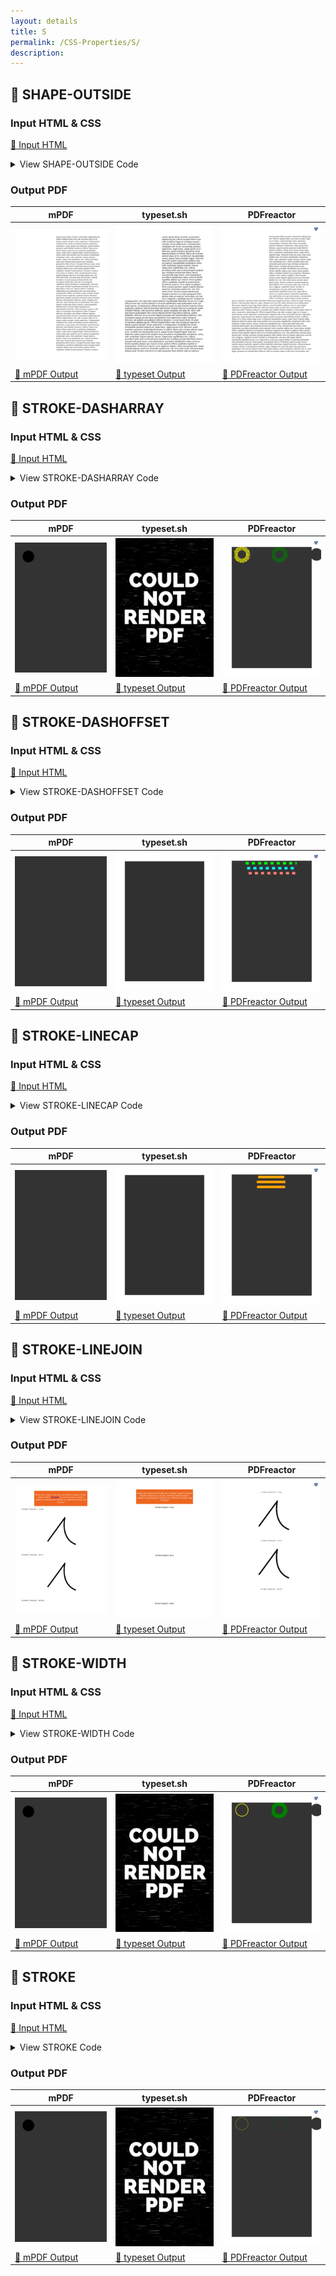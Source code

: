 ```yaml
---
layout: details
title: S
permalink: /CSS-Properties/S/
description: 
---
```




## 🔬 SHAPE-OUTSIDE

### Input HTML & CSS

[📄 Input HTML](https://raw.githubusercontent.com/azettl/compare.html2pdf.tools/master//html/CSS%20Properties/S/shape-outside.html)

<details>
    <summary>
        View SHAPE-OUTSIDE Code
    </summary>
    <pre><code class="hljs xml"><span class="hljs-meta">&lt;!DOCTYPE <span class="hljs-meta-keyword">html</span>&gt;</span>
<span class="hljs-comment">&lt;!-- Sample from https://css-tricks.com/almanac/properties/s/shape-outside/ --&gt;</span>
<span class="hljs-tag">&lt;<span class="hljs-name">html</span> <span class="hljs-attr">lang</span>=<span class="hljs-string">"en"</span>&gt;</span>
    <span class="hljs-tag">&lt;<span class="hljs-name">head</span>&gt;</span>
        <span class="hljs-tag">&lt;<span class="hljs-name">style</span>&gt;</span><span class="css">
        * {
  <span class="hljs-attribute">box-sizing</span>: border-box;
}

<span class="hljs-selector-tag">div</span> {
  <span class="hljs-attribute">shape-outside</span>: <span class="hljs-built_in">ellipse</span>(<span class="hljs-number">100px</span> <span class="hljs-number">200px</span> at <span class="hljs-number">50%</span> <span class="hljs-number">50%</span>);
  <span class="hljs-attribute">width</span>: <span class="hljs-number">300px</span>;
  <span class="hljs-attribute">height</span>: <span class="hljs-number">500px</span>;
  <span class="hljs-attribute">float</span>: left;
  <span class="hljs-attribute">opacity</span>: .<span class="hljs-number">2</span>;
}

        </span><span class="hljs-tag">&lt;/<span class="hljs-name">style</span>&gt;</span>
    <span class="hljs-tag">&lt;/<span class="hljs-name">head</span>&gt;</span>
    <span class="hljs-tag">&lt;<span class="hljs-name">body</span>&gt;</span>
        <span class="hljs-tag">&lt;<span class="hljs-name">div</span>&gt;</span><span class="hljs-tag">&lt;/<span class="hljs-name">div</span>&gt;</span>
        <span class="hljs-tag">&lt;<span class="hljs-name">p</span>&gt;</span>Lorem ipsum dolor sit amet, consectetur adipisicing elit. Officiis impedit libero esse odio excepturi fuga est ut itaque a quod suscipit, rerum asperiores. Consequuntur voluptates illo rerum recusandae pariatur asperiores, aspernatur, saepe ipsum error dolorem, quod inventore possimus modi deleniti tenetur et officiis. Nemo ab in totam ratione sequi error, ea dolorum repudiandae omnis, eaque facere impedit fugiat. Dolorum distinctio autem sequi enim quidem esse accusamus repudiandae voluptatum nobis, velit, molestiae. Eaque maiores, harum. Saepe esse repellendus sint. Labore provident optio quis commodi quod quaerat quo similique perspiciatis libero facere. Suscipit odit quas nemo, enim laudantium, provident repellendus natus nostrum facilis expedita adipisci qui, harum minus quidem officia cupiditate repellat ut praesentium. Possimus corporis, error atque ex adipisci, illum suscipit pariatur saepe impedit aliquam amet eos reiciendis quidem hic, nisi. Sint nobis modi, nesciunt quasi placeat quia. Veniam inventore corrupti quisquam illum debitis vitae accusamus nobis alias cum iste error magnam, cupiditate earum! Incidunt at consequuntur, rem ipsa odio ipsum deleniti repudiandae blanditiis harum ut in, fugit officia rerum ad, corporis dolore! Commodi repellendus esse quibusdam enim qui totam ipsum, consequuntur officia vel dolores, quod corrupti eveniet maiores minus explicabo, sapiente ratione doloribus laboriosam impedit nesciunt a obcaecati quam veritatis! Placeat, velit possimus delectus, atque voluptate iste alias illo, dolor odit ipsa facere quibusdam? Non omnis aliquid eveniet fuga labore dolores, autem blanditiis, dolorem error ex enim fugiat quisquam aut reprehenderit delectus, nihil accusamus eaque at odit natus accusantium sunt asperiores unde? Tempora dolorem, ad quidem quis adipisci dolores tempore. Lorem ipsum dolor sit amet, consectetur adipisicing elit. Officiis impedit libero esse odio excepturi fuga est ut itaque a quod suscipit, rerum asperiores. Consequuntur voluptates illo rerum recusandae pariatur asperiores, aspernatur, saepe ipsum error dolorem, quod inventore possimus modi deleniti tenetur et officiis. Nemo ab in totam ratione sequi error, ea dolorum repudiandae omnis, eaque facere impedit fugiat. Dolorum distinctio autem sequi enim quidem esse accusamus repudiandae voluptatum nobis, velit, molestiae. Eaque maiores, harum. Saepe esse repellendus sint. Labore provident optio quis commodi quod quaerat quo similique perspiciatis libero facere. Suscipit odit quas nemo, enim laudantium, provident repellendus natus nostrum facilis expedita adipisci qui, harum minus quidem officia cupiditate repellat ut praesentium. Possimus corporis, error atque ex adipisci, illum suscipit pariatur saepe impedit aliquam amet eos reiciendis quidem hic, nisi. Sint nobis modi, nesciunt quasi placeat quia. Veniam inventore corrupti quisquam illum debitis vitae accusamus nobis alias cum iste error magnam, cupiditate earum! Incidunt at consequuntur, rem ipsa odio ipsum deleniti repudiandae blanditiis harum ut in, fugit officia rerum ad, corporis dolore! Commodi repellendus esse quibusdam enim qui totam ipsum, consequuntur officia vel dolores, quod corrupti eveniet maiores minus explicabo, sapiente ratione doloribus laboriosam impedit nesciunt a obcaecati quam veritatis! Placeat, velit possimus delectus, atque voluptate iste alias illo, dolor odit ipsa facere quibusdam? Non omnis aliquid eveniet fuga labore dolores, autem blanditiis, dolorem error ex enim fugiat quisquam aut reprehenderit delectus, nihil accusamus eaque at odit natus accusantium sunt asperiores unde? Tempora dolorem, ad quidem quis adipisci dolores temporeNon omnis aliquid eveniet fuga labore dolores, autem blanditiis, dolorem error ex enim fugiat quisquam aut reprehenderit delectus, nihil accusamus eaque at odit natus accusantium sunt asperiores unde? Tempora dolorem, ad quidem quis adipisci dolores temporeNon omnis aliquid eveniet fuga labore dolores, autem blanditiis, dolorem error ex enim fugiat quisquam aut reprehenderit delectus, nihil accusamus eaque at odit natus accusantium sunt asperiores unde? Tempora dolorem, ad quidem quis adipisci dolores temporeNon omnis aliquid eveniet fuga labore dolores, autem blanditiis, dolorem error ex enim fugiat quisquam aut reprehenderit delectus, nihil accusamus eaque at odit natus accusantium sunt asperiores unde? Tempora dolorem, ad quidem quis adipisci dolores temporeNon omnis aliquid eveniet fuga labore dolores, autem blanditiis, dolorem error ex enim fugiat quisquam aut reprehenderit delectus, nihil accusamus eaque at odit natus accusantium sunt asperiores unde? Tempora dolorem, ad quidem quis adipisci dolores temporeNon omnis aliquid eveniet fuga labore dolores, autem blanditiis, dolorem error ex enim fugiat quisquam aut reprehenderit delectus, nihil accusamus eaque at odit natus accusantium sunt asperiores unde? Tempora dolorem, ad quidem quis adipisci dolores tempore<span class="hljs-tag">&lt;/<span class="hljs-name">p</span>&gt;</span>
    <span class="hljs-tag">&lt;/<span class="hljs-name">body</span>&gt;</span>
<span class="hljs-tag">&lt;/<span class="hljs-name">html</span>&gt;</span></code></pre>
</details>

### Output PDF

| mPDF | typeset.sh | PDFreactor |
|---------|---------|---------|
| ![mPDF Preview](mpdf__html_CSS_Properties_S_shape-outside.html.png) | ![typeset Preview](typeset__html_CSS_Properties_S_shape-outside.html.png) | ![PDFreactor Preview](pdfreactor__html_CSS_Properties_S_shape-outside.html.png) |
| [📕 mPDF Output](mpdf__html_CSS_Properties_S_shape-outside.html.pdf) | [📕 typeset Output](typeset__html_CSS_Properties_S_shape-outside.html.pdf) | [📕 PDFreactor Output](pdfreactor__html_CSS_Properties_S_shape-outside.html.pdf) |

## 🔬 STROKE-DASHARRAY

### Input HTML & CSS

[📄 Input HTML](https://raw.githubusercontent.com/azettl/compare.html2pdf.tools/master//html/CSS%20Properties/S/stroke-dasharray.html)

<details>
    <summary>
        View STROKE-DASHARRAY Code
    </summary>
    <pre><code class="hljs xml"><span class="hljs-meta">&lt;!DOCTYPE <span class="hljs-meta-keyword">html</span>&gt;</span>
<span class="hljs-comment">&lt;!-- Sample from https://css-tricks.com/almanac/properties/s/stroke-dasharray/ --&gt;</span>
<span class="hljs-tag">&lt;<span class="hljs-name">html</span> <span class="hljs-attr">lang</span>=<span class="hljs-string">"en"</span>&gt;</span>
    <span class="hljs-tag">&lt;<span class="hljs-name">head</span>&gt;</span>
        <span class="hljs-tag">&lt;<span class="hljs-name">style</span>&gt;</span><span class="css">
        <span class="hljs-selector-class">.stroke-1</span> {
  <span class="hljs-attribute">stroke</span>: red;
  <span class="hljs-attribute">stroke-dasharray</span>: <span class="hljs-number">0</span>;
}

<span class="hljs-selector-class">.stroke-2</span> {
  <span class="hljs-attribute">stroke</span>: yellow;
  <span class="hljs-attribute">stroke-dasharray</span>: <span class="hljs-number">2</span>;
}

<span class="hljs-selector-class">.stroke-3</span> {
  <span class="hljs-attribute">stroke</span>: green;
  <span class="hljs-attribute">stroke-dasharray</span>: <span class="hljs-number">5</span>;
}

<span class="hljs-selector-class">.stroke-4</span> {
  <span class="hljs-attribute">stroke</span>: <span class="hljs-built_in">url</span>(#pattern);
  <span class="hljs-attribute">stroke-dasharray</span>: <span class="hljs-number">10</span>;
}

<span class="hljs-comment">/* DEMO STYLES */</span>
<span class="hljs-selector-tag">body</span> {
  <span class="hljs-attribute">background</span>: <span class="hljs-number">#333</span>;
}

<span class="hljs-selector-class">.module</span> {
  <span class="hljs-attribute">width</span>: <span class="hljs-number">100%</span>;
  <span class="hljs-attribute">display</span>: flex;
  <span class="hljs-attribute">justify-content</span>: center;
  <span class="hljs-attribute">align-items</span>: center;
}

<span class="hljs-selector-tag">svg</span> {
  <span class="hljs-attribute">fill</span>: <span class="hljs-number">#333</span>;
  <span class="hljs-attribute">stroke-width</span>: <span class="hljs-number">5%</span>;
}

        </span><span class="hljs-tag">&lt;/<span class="hljs-name">style</span>&gt;</span>
    <span class="hljs-tag">&lt;/<span class="hljs-name">head</span>&gt;</span>
    <span class="hljs-tag">&lt;<span class="hljs-name">body</span>&gt;</span>
        <span class="hljs-tag">&lt;<span class="hljs-name">div</span> <span class="hljs-attr">class</span>=<span class="hljs-string">"module"</span>&gt;</span>
            <span class="hljs-tag">&lt;<span class="hljs-name">svg</span> <span class="hljs-attr">version</span>=<span class="hljs-string">"1.1"</span> <span class="hljs-attr">xmlns</span>=<span class="hljs-string">"http://www.w3.org/2000/svg"</span>&gt;</span>
              <span class="hljs-tag">&lt;<span class="hljs-name">circle</span> <span class="hljs-attr">class</span>=<span class="hljs-string">"stroke-1"</span> <span class="hljs-attr">cx</span>=<span class="hljs-string">"60"</span> <span class="hljs-attr">cy</span>=<span class="hljs-string">"60"</span> <span class="hljs-attr">r</span>=<span class="hljs-string">"50"</span>/&gt;</span>
            <span class="hljs-tag">&lt;/<span class="hljs-name">svg</span>&gt;</span>
            <span class="hljs-tag">&lt;<span class="hljs-name">svg</span> <span class="hljs-attr">version</span>=<span class="hljs-string">"1.1"</span> <span class="hljs-attr">xmlns</span>=<span class="hljs-string">"http://www.w3.org/2000/svg"</span>&gt;</span>
              <span class="hljs-tag">&lt;<span class="hljs-name">circle</span> <span class="hljs-attr">class</span>=<span class="hljs-string">"stroke-2"</span> <span class="hljs-attr">cx</span>=<span class="hljs-string">"60"</span> <span class="hljs-attr">cy</span>=<span class="hljs-string">"60"</span> <span class="hljs-attr">r</span>=<span class="hljs-string">"50"</span>/&gt;</span>
            <span class="hljs-tag">&lt;/<span class="hljs-name">svg</span>&gt;</span>
            <span class="hljs-tag">&lt;<span class="hljs-name">svg</span> <span class="hljs-attr">version</span>=<span class="hljs-string">"1.1"</span> <span class="hljs-attr">xmlns</span>=<span class="hljs-string">"http://www.w3.org/2000/svg"</span>&gt;</span>
              <span class="hljs-tag">&lt;<span class="hljs-name">circle</span> <span class="hljs-attr">class</span>=<span class="hljs-string">"stroke-3"</span> <span class="hljs-attr">cx</span>=<span class="hljs-string">"60"</span> <span class="hljs-attr">cy</span>=<span class="hljs-string">"60"</span> <span class="hljs-attr">r</span>=<span class="hljs-string">"50"</span>/&gt;</span>
            <span class="hljs-tag">&lt;/<span class="hljs-name">svg</span>&gt;</span>
            <span class="hljs-tag">&lt;<span class="hljs-name">svg</span> <span class="hljs-attr">version</span>=<span class="hljs-string">"1.1"</span> <span class="hljs-attr">xmlns</span>=<span class="hljs-string">"http://www.w3.org/2000/svg"</span>&gt;</span>
              <span class="hljs-tag">&lt;<span class="hljs-name">defs</span>&gt;</span>
                <span class="hljs-comment">&lt;!-- Pattern courtesy of https://iros.github.io/patternfills/ --&gt;</span>
                <span class="hljs-tag">&lt;<span class="hljs-name">pattern</span> <span class="hljs-attr">id</span>=<span class="hljs-string">"pattern"</span> <span class="hljs-attr">patternUnits</span>=<span class="hljs-string">"userSpaceOnUse"</span> <span class="hljs-attr">width</span>=<span class="hljs-string">"10"</span> <span class="hljs-attr">height</span>=<span class="hljs-string">"10"</span>&gt;</span>
                  <span class="hljs-tag">&lt;<span class="hljs-name">image</span> <span class="hljs-attr">xlink:href</span>=<span class="hljs-string">"data:image/svg+xml;base64,PHN2ZyB4bWxucz0naHR0cDovL3d3dy53My5vcmcvMjAwMC9zdmcnIHdpZHRoPScxMCcgaGVpZ2h0PScxMCc+CiAgPHJlY3Qgd2lkdGg9JzEwJyBoZWlnaHQ9JzEwJyBmaWxsPSd3aGl0ZScgLz4KICA8cmVjdCB4PScwJyB5PScwJyB3aWR0aD0nOScgaGVpZ2h0PSc5JyBmaWxsPSdibGFjaycgLz4KPC9zdmc+"</span> <span class="hljs-attr">x</span>=<span class="hljs-string">"0"</span> <span class="hljs-attr">y</span>=<span class="hljs-string">"0"</span> <span class="hljs-attr">width</span>=<span class="hljs-string">"10"</span> <span class="hljs-attr">height</span>=<span class="hljs-string">"10"</span>&gt;</span><span class="hljs-tag">&lt;/<span class="hljs-name">image</span>&gt;</span>
                <span class="hljs-tag">&lt;/<span class="hljs-name">pattern</span>&gt;</span>
              <span class="hljs-tag">&lt;/<span class="hljs-name">defs</span>&gt;</span>
              <span class="hljs-tag">&lt;<span class="hljs-name">circle</span> <span class="hljs-attr">class</span>=<span class="hljs-string">"stroke-4"</span> <span class="hljs-attr">cx</span>=<span class="hljs-string">"60"</span> <span class="hljs-attr">cy</span>=<span class="hljs-string">"60"</span> <span class="hljs-attr">r</span>=<span class="hljs-string">"50"</span>/&gt;</span>
            <span class="hljs-tag">&lt;/<span class="hljs-name">svg</span>&gt;</span>
          <span class="hljs-tag">&lt;/<span class="hljs-name">div</span>&gt;</span>
    <span class="hljs-tag">&lt;/<span class="hljs-name">body</span>&gt;</span>
<span class="hljs-tag">&lt;/<span class="hljs-name">html</span>&gt;</span></code></pre>
</details>

### Output PDF

| mPDF | typeset.sh | PDFreactor |
|---------|---------|---------|
| ![mPDF Preview](mpdf__html_CSS_Properties_S_stroke-dasharray.html.png) | ![typeset Preview](typeset__html_CSS_Properties_S_stroke-dasharray.html.png) | ![PDFreactor Preview](pdfreactor__html_CSS_Properties_S_stroke-dasharray.html.png) |
| [📕 mPDF Output](mpdf__html_CSS_Properties_S_stroke-dasharray.html.pdf) | [📕 typeset Output](typeset__html_CSS_Properties_S_stroke-dasharray.html.pdf) | [📕 PDFreactor Output](pdfreactor__html_CSS_Properties_S_stroke-dasharray.html.pdf) |

## 🔬 STROKE-DASHOFFSET

### Input HTML & CSS

[📄 Input HTML](https://raw.githubusercontent.com/azettl/compare.html2pdf.tools/master//html/CSS%20Properties/S/stroke-dashoffset.html)

<details>
    <summary>
        View STROKE-DASHOFFSET Code
    </summary>
    <pre><code class="hljs xml"><span class="hljs-meta">&lt;!DOCTYPE <span class="hljs-meta-keyword">html</span>&gt;</span>
<span class="hljs-comment">&lt;!-- Sample from https://css-tricks.com/almanac/properties/s/stroke-dashoffset/ --&gt;</span>
<span class="hljs-tag">&lt;<span class="hljs-name">html</span> <span class="hljs-attr">lang</span>=<span class="hljs-string">"en"</span>&gt;</span>
    <span class="hljs-tag">&lt;<span class="hljs-name">head</span>&gt;</span>
        <span class="hljs-tag">&lt;<span class="hljs-name">style</span>&gt;</span><span class="css">
        <span class="hljs-selector-class">.stroke-1</span> {
  <span class="hljs-attribute">stroke</span>: lime;
  <span class="hljs-attribute">stroke-dasharray</span>: <span class="hljs-number">25</span>;
  <span class="hljs-attribute">stroke-dashoffset</span>: <span class="hljs-number">0</span>;
}

<span class="hljs-selector-class">.stroke-2</span> {
  <span class="hljs-attribute">stroke</span>: aqua;
  <span class="hljs-attribute">stroke-dasharray</span>: <span class="hljs-number">25</span>;
  <span class="hljs-attribute">stroke-dashoffset</span>: <span class="hljs-number">50%</span>;
}

<span class="hljs-selector-class">.stroke-3</span> {
  <span class="hljs-attribute">stroke</span>: salmon;
  <span class="hljs-attribute">stroke-dasharray</span>: <span class="hljs-number">25</span>;
  <span class="hljs-attribute">stroke-dashoffset</span>: <span class="hljs-number">100%</span>;
}

<span class="hljs-comment">/* DEMO STYLES */</span>
<span class="hljs-selector-tag">body</span> {
  <span class="hljs-attribute">background</span>: <span class="hljs-number">#333</span>;
}

<span class="hljs-selector-class">.module</span> {
  <span class="hljs-attribute">width</span>: <span class="hljs-number">100%</span>;
  <span class="hljs-attribute">display</span>: flex;
  <span class="hljs-attribute">justify-content</span>: center;
  <span class="hljs-attribute">align-items</span>: center;
}

<span class="hljs-selector-tag">line</span> {
  <span class="hljs-attribute">stroke-width</span>: <span class="hljs-number">20</span>;
}
        </span><span class="hljs-tag">&lt;/<span class="hljs-name">style</span>&gt;</span>
    <span class="hljs-tag">&lt;/<span class="hljs-name">head</span>&gt;</span>
    <span class="hljs-tag">&lt;<span class="hljs-name">body</span>&gt;</span>
        <span class="hljs-tag">&lt;<span class="hljs-name">div</span> <span class="hljs-attr">class</span>=<span class="hljs-string">"module"</span>&gt;</span>
            <span class="hljs-tag">&lt;<span class="hljs-name">svg</span> <span class="hljs-attr">width</span>=<span class="hljs-string">"500px"</span> <span class="hljs-attr">xmlns</span>=<span class="hljs-string">"http://www.w3.org/2000/svg"</span> <span class="hljs-attr">version</span>=<span class="hljs-string">"1.1"</span>&gt;</span>
            <span class="hljs-tag">&lt;<span class="hljs-name">line</span> <span class="hljs-attr">class</span>=<span class="hljs-string">"stroke-1"</span> <span class="hljs-attr">x1</span>=<span class="hljs-string">"40"</span> <span class="hljs-attr">x2</span>=<span class="hljs-string">"450"</span> <span class="hljs-attr">y1</span>=<span class="hljs-string">"20"</span> <span class="hljs-attr">y2</span>=<span class="hljs-string">"20"</span> /&gt;</span>
            <span class="hljs-tag">&lt;<span class="hljs-name">line</span> <span class="hljs-attr">class</span>=<span class="hljs-string">"stroke-2"</span> <span class="hljs-attr">x1</span>=<span class="hljs-string">"40"</span> <span class="hljs-attr">x2</span>=<span class="hljs-string">"450"</span> <span class="hljs-attr">y1</span>=<span class="hljs-string">"60"</span> <span class="hljs-attr">y2</span>=<span class="hljs-string">"60"</span> /&gt;</span>
            <span class="hljs-tag">&lt;<span class="hljs-name">line</span> <span class="hljs-attr">class</span>=<span class="hljs-string">"stroke-3"</span> <span class="hljs-attr">x1</span>=<span class="hljs-string">"40"</span> <span class="hljs-attr">x2</span>=<span class="hljs-string">"450"</span> <span class="hljs-attr">y1</span>=<span class="hljs-string">"100"</span> <span class="hljs-attr">y2</span>=<span class="hljs-string">"100"</span> /&gt;</span>
          <span class="hljs-tag">&lt;/<span class="hljs-name">svg</span>&gt;</span>
          <span class="hljs-tag">&lt;/<span class="hljs-name">div</span>&gt;</span>
    <span class="hljs-tag">&lt;/<span class="hljs-name">body</span>&gt;</span>
<span class="hljs-tag">&lt;/<span class="hljs-name">html</span>&gt;</span></code></pre>
</details>

### Output PDF

| mPDF | typeset.sh | PDFreactor |
|---------|---------|---------|
| ![mPDF Preview](mpdf__html_CSS_Properties_S_stroke-dashoffset.html.png) | ![typeset Preview](typeset__html_CSS_Properties_S_stroke-dashoffset.html.png) | ![PDFreactor Preview](pdfreactor__html_CSS_Properties_S_stroke-dashoffset.html.png) |
| [📕 mPDF Output](mpdf__html_CSS_Properties_S_stroke-dashoffset.html.pdf) | [📕 typeset Output](typeset__html_CSS_Properties_S_stroke-dashoffset.html.pdf) | [📕 PDFreactor Output](pdfreactor__html_CSS_Properties_S_stroke-dashoffset.html.pdf) |

## 🔬 STROKE-LINECAP

### Input HTML & CSS

[📄 Input HTML](https://raw.githubusercontent.com/azettl/compare.html2pdf.tools/master//html/CSS%20Properties/S/stroke-linecap.html)

<details>
    <summary>
        View STROKE-LINECAP Code
    </summary>
    <pre><code class="hljs xml"><span class="hljs-meta">&lt;!DOCTYPE <span class="hljs-meta-keyword">html</span>&gt;</span>
<span class="hljs-comment">&lt;!-- Sample from https://css-tricks.com/almanac/properties/s/stroke-linecap/ --&gt;</span>
<span class="hljs-tag">&lt;<span class="hljs-name">html</span> <span class="hljs-attr">lang</span>=<span class="hljs-string">"en"</span>&gt;</span>
    <span class="hljs-tag">&lt;<span class="hljs-name">head</span>&gt;</span>
        <span class="hljs-tag">&lt;<span class="hljs-name">style</span>&gt;</span><span class="css">
        <span class="hljs-selector-class">.stroke-1</span> {
  <span class="hljs-attribute">stroke-linecap</span>: butt;
}

<span class="hljs-selector-class">.stroke-2</span> {
  <span class="hljs-attribute">stroke-linecap</span>: square;
}

<span class="hljs-selector-class">.stroke-3</span> {
  <span class="hljs-attribute">stroke-linecap</span>: round;
}

<span class="hljs-comment">/* DEMO STYLES */</span>
<span class="hljs-selector-tag">body</span> {
  <span class="hljs-attribute">background</span>: <span class="hljs-number">#333</span>;
}

<span class="hljs-selector-class">.module</span> {
  <span class="hljs-attribute">width</span>: <span class="hljs-number">100%</span>;
  <span class="hljs-attribute">display</span>: flex;
  <span class="hljs-attribute">justify-content</span>: center;
  <span class="hljs-attribute">align-items</span>: center;
}

<span class="hljs-selector-tag">line</span> {
  <span class="hljs-attribute">stroke</span>: orange;
  <span class="hljs-attribute">stroke-width</span>: <span class="hljs-number">20</span>;
}
        </span><span class="hljs-tag">&lt;/<span class="hljs-name">style</span>&gt;</span>
    <span class="hljs-tag">&lt;/<span class="hljs-name">head</span>&gt;</span>
    <span class="hljs-tag">&lt;<span class="hljs-name">body</span>&gt;</span>
        <span class="hljs-tag">&lt;<span class="hljs-name">div</span> <span class="hljs-attr">class</span>=<span class="hljs-string">"module"</span>&gt;</span>
            <span class="hljs-tag">&lt;<span class="hljs-name">svg</span> <span class="hljs-attr">width</span>=<span class="hljs-string">"300px"</span> <span class="hljs-attr">xmlns</span>=<span class="hljs-string">"http://www.w3.org/2000/svg"</span> <span class="hljs-attr">version</span>=<span class="hljs-string">"1.1"</span>&gt;</span>
            <span class="hljs-tag">&lt;<span class="hljs-name">line</span> <span class="hljs-attr">class</span>=<span class="hljs-string">"stroke-1"</span> <span class="hljs-attr">x1</span>=<span class="hljs-string">"40"</span> <span class="hljs-attr">x2</span>=<span class="hljs-string">"250"</span> <span class="hljs-attr">y1</span>=<span class="hljs-string">"20"</span> <span class="hljs-attr">y2</span>=<span class="hljs-string">"20"</span> /&gt;</span>
            <span class="hljs-tag">&lt;<span class="hljs-name">line</span> <span class="hljs-attr">class</span>=<span class="hljs-string">"stroke-2"</span> <span class="hljs-attr">x1</span>=<span class="hljs-string">"40"</span> <span class="hljs-attr">x2</span>=<span class="hljs-string">"250"</span> <span class="hljs-attr">y1</span>=<span class="hljs-string">"60"</span> <span class="hljs-attr">y2</span>=<span class="hljs-string">"60"</span> /&gt;</span>
            <span class="hljs-tag">&lt;<span class="hljs-name">line</span> <span class="hljs-attr">class</span>=<span class="hljs-string">"stroke-3"</span> <span class="hljs-attr">x1</span>=<span class="hljs-string">"40"</span> <span class="hljs-attr">x2</span>=<span class="hljs-string">"250"</span> <span class="hljs-attr">y1</span>=<span class="hljs-string">"100"</span> <span class="hljs-attr">y2</span>=<span class="hljs-string">"100"</span> /&gt;</span>
          <span class="hljs-tag">&lt;/<span class="hljs-name">svg</span>&gt;</span>
          <span class="hljs-tag">&lt;/<span class="hljs-name">div</span>&gt;</span>
    <span class="hljs-tag">&lt;/<span class="hljs-name">body</span>&gt;</span>
<span class="hljs-tag">&lt;/<span class="hljs-name">html</span>&gt;</span></code></pre>
</details>

### Output PDF

| mPDF | typeset.sh | PDFreactor |
|---------|---------|---------|
| ![mPDF Preview](mpdf__html_CSS_Properties_S_stroke-linecap.html.png) | ![typeset Preview](typeset__html_CSS_Properties_S_stroke-linecap.html.png) | ![PDFreactor Preview](pdfreactor__html_CSS_Properties_S_stroke-linecap.html.png) |
| [📕 mPDF Output](mpdf__html_CSS_Properties_S_stroke-linecap.html.pdf) | [📕 typeset Output](typeset__html_CSS_Properties_S_stroke-linecap.html.pdf) | [📕 PDFreactor Output](pdfreactor__html_CSS_Properties_S_stroke-linecap.html.pdf) |

## 🔬 STROKE-LINEJOIN

### Input HTML & CSS

[📄 Input HTML](https://raw.githubusercontent.com/azettl/compare.html2pdf.tools/master//html/CSS%20Properties/S/stroke-linejoin.html)

<details>
    <summary>
        View STROKE-LINEJOIN Code
    </summary>
    <pre><code class="hljs xml"><span class="hljs-meta">&lt;!DOCTYPE <span class="hljs-meta-keyword">html</span>&gt;</span>
<span class="hljs-comment">&lt;!-- Sample from https://css-tricks.com/almanac/properties/s/stroke-linejoin/ --&gt;</span>
<span class="hljs-tag">&lt;<span class="hljs-name">html</span> <span class="hljs-attr">lang</span>=<span class="hljs-string">"en"</span>&gt;</span>
    <span class="hljs-tag">&lt;<span class="hljs-name">head</span>&gt;</span>
        <span class="hljs-tag">&lt;<span class="hljs-name">style</span>&gt;</span>
        .no-support {
  text-align: center;
  padding: 5px;
  width: 450px;
  margin-left: auto;
  margin-right: auto;
  background: #ee6620;
  color: #fff;
  font-size: 16px;
}

@supports(stroke-linejoin: bevel) {
  .no-support {
    display: none;
  }
}

.example-wrapper {
  text-align: center;
  width: 400px;
  margin-left: auto;
  margin-right: auto;
}

.container {
  width: 320px;
  height: 320px;
  margin-left: auto;
  margin-right: auto;
  padding: 10px;
  margin-bottom: 10px;
}

#svg_crop {
  stroke-linejoin: crop;
}

#svg_arcs {
  stroke-linejoin: arcs;
}

#svg_miter {
  stroke-linejoin: miter;
}

#svg_bevel {
  stroke-linejoin: bevel;
}

#svg_round {
  stroke-linejoin: round;
}
        <span class="hljs-tag">&lt;/<span class="hljs-name">style</span>&gt;</span>
    <span class="hljs-tag">&lt;/<span class="hljs-name">head</span>&gt;</span>
    <span class="hljs-tag">&lt;<span class="hljs-name">body</span>&gt;</span>
        <span class="hljs-tag">&lt;<span class="hljs-name">div</span> <span class="hljs-attr">class</span>=<span class="hljs-string">"no-support"</span>&gt;</span>
            <span class="hljs-tag">&lt;<span class="hljs-name">p</span>&gt;</span>Heads up: It doesn't look like your browser supports stroke-linejoin! Check <span class="hljs-tag">&lt;<span class="hljs-name">a</span> <span class="hljs-attr">href</span>=<span class="hljs-string">"https://caniuse.com/#feat=css-snappoints"</span>&gt;</span>Can I use<span class="hljs-tag">&lt;/<span class="hljs-name">a</span>&gt;</span> for current browser support. Maybe try opening this CodePen in a different browser, like Chrome?<span class="hljs-tag">&lt;/<span class="hljs-name">p</span>&gt;</span>
          <span class="hljs-tag">&lt;/<span class="hljs-name">div</span>&gt;</span>
          <span class="hljs-tag">&lt;<span class="hljs-name">div</span> <span class="hljs-attr">class</span>=<span class="hljs-string">"example-wrapper"</span>&gt;</span>
            <span class="hljs-tag">&lt;<span class="hljs-name">p</span>&gt;</span><span class="hljs-tag">&lt;<span class="hljs-name">code</span>&gt;</span>stroke-linejoin: crop;<span class="hljs-tag">&lt;/<span class="hljs-name">code</span>&gt;</span><span class="hljs-tag">&lt;/<span class="hljs-name">p</span>&gt;</span>
          
            <span class="hljs-tag">&lt;<span class="hljs-name">div</span> <span class="hljs-attr">class</span>=<span class="hljs-string">"container"</span>&gt;</span>
              <span class="hljs-tag">&lt;<span class="hljs-name">svg</span> <span class="hljs-attr">width</span>=<span class="hljs-string">"300"</span> <span class="hljs-attr">height</span>=<span class="hljs-string">"300"</span> <span class="hljs-attr">xmlns</span>=<span class="hljs-string">"http://www.w3.org/2000/svg"</span>&gt;</span>
               <span class="hljs-tag">&lt;<span class="hljs-name">g</span>&gt;</span>
                  <span class="hljs-tag">&lt;<span class="hljs-name">path</span> <span class="hljs-attr">id</span>=<span class="hljs-string">"svg_crop"</span> <span class="hljs-attr">d</span>=<span class="hljs-string">"M46.39845375127366,241.5329820183668 L194.23880503787478,39.2996083282315 C194.93585864152854,40.62325596571734 152.99423462673445,215.53287338109538 289.2000307318228,267.53302990999157"</span> <span class="hljs-attr">opacity</span>=<span class="hljs-string">"1"</span> <span class="hljs-attr">stroke-width</span>=<span class="hljs-string">"10"</span> <span class="hljs-attr">stroke</span>=<span class="hljs-string">"#000"</span> <span class="hljs-attr">fill</span>=<span class="hljs-string">"#fff"</span> /&gt;</span>
               <span class="hljs-tag">&lt;/<span class="hljs-name">g</span>&gt;</span>
              <span class="hljs-tag">&lt;/<span class="hljs-name">svg</span>&gt;</span>
            <span class="hljs-tag">&lt;/<span class="hljs-name">div</span>&gt;</span>
          
            <span class="hljs-tag">&lt;<span class="hljs-name">p</span>&gt;</span><span class="hljs-tag">&lt;<span class="hljs-name">code</span>&gt;</span>stroke-linejoin: arcs;<span class="hljs-tag">&lt;/<span class="hljs-name">code</span>&gt;</span><span class="hljs-tag">&lt;/<span class="hljs-name">p</span>&gt;</span>
            
            <span class="hljs-tag">&lt;<span class="hljs-name">div</span> <span class="hljs-attr">class</span>=<span class="hljs-string">"container"</span>&gt;</span>
              <span class="hljs-tag">&lt;<span class="hljs-name">svg</span> <span class="hljs-attr">width</span>=<span class="hljs-string">"300"</span> <span class="hljs-attr">height</span>=<span class="hljs-string">"300"</span> <span class="hljs-attr">xmlns</span>=<span class="hljs-string">"http://www.w3.org/2000/svg"</span>&gt;</span>
               <span class="hljs-tag">&lt;<span class="hljs-name">g</span>&gt;</span>
                  <span class="hljs-tag">&lt;<span class="hljs-name">path</span> <span class="hljs-attr">id</span>=<span class="hljs-string">"svg_arcs"</span> <span class="hljs-attr">d</span>=<span class="hljs-string">"M46.39845375127366,241.5329820183668 L194.23880503787478,39.2996083282315 C194.93585864152854,40.62325596571734 152.99423462673445,215.53287338109538 289.2000307318228,267.53302990999157"</span> <span class="hljs-attr">opacity</span>=<span class="hljs-string">"1"</span> <span class="hljs-attr">stroke-width</span>=<span class="hljs-string">"10"</span> <span class="hljs-attr">stroke</span>=<span class="hljs-string">"#000"</span> <span class="hljs-attr">fill</span>=<span class="hljs-string">"#fff"</span> /&gt;</span>
               <span class="hljs-tag">&lt;/<span class="hljs-name">g</span>&gt;</span>
              <span class="hljs-tag">&lt;/<span class="hljs-name">svg</span>&gt;</span>
            <span class="hljs-tag">&lt;/<span class="hljs-name">div</span>&gt;</span>
            
              <span class="hljs-tag">&lt;<span class="hljs-name">p</span>&gt;</span><span class="hljs-tag">&lt;<span class="hljs-name">code</span>&gt;</span>stroke-linejoin: miter;<span class="hljs-tag">&lt;/<span class="hljs-name">code</span>&gt;</span><span class="hljs-tag">&lt;/<span class="hljs-name">p</span>&gt;</span>
            
            <span class="hljs-tag">&lt;<span class="hljs-name">div</span> <span class="hljs-attr">class</span>=<span class="hljs-string">"container"</span>&gt;</span>
              <span class="hljs-tag">&lt;<span class="hljs-name">svg</span> <span class="hljs-attr">width</span>=<span class="hljs-string">"300"</span> <span class="hljs-attr">height</span>=<span class="hljs-string">"300"</span> <span class="hljs-attr">xmlns</span>=<span class="hljs-string">"http://www.w3.org/2000/svg"</span>&gt;</span>
               <span class="hljs-tag">&lt;<span class="hljs-name">g</span>&gt;</span>
                  <span class="hljs-tag">&lt;<span class="hljs-name">path</span> <span class="hljs-attr">id</span>=<span class="hljs-string">"svg_miter"</span> <span class="hljs-attr">d</span>=<span class="hljs-string">"M46.39845375127366,241.5329820183668 L194.23880503787478,39.2996083282315 C194.93585864152854,40.62325596571734 152.99423462673445,215.53287338109538 289.2000307318228,267.53302990999157"</span> <span class="hljs-attr">opacity</span>=<span class="hljs-string">"1"</span> <span class="hljs-attr">stroke-width</span>=<span class="hljs-string">"10"</span> <span class="hljs-attr">stroke</span>=<span class="hljs-string">"#000"</span> <span class="hljs-attr">fill</span>=<span class="hljs-string">"#fff"</span> /&gt;</span>
               <span class="hljs-tag">&lt;/<span class="hljs-name">g</span>&gt;</span>
              <span class="hljs-tag">&lt;/<span class="hljs-name">svg</span>&gt;</span>
            <span class="hljs-tag">&lt;/<span class="hljs-name">div</span>&gt;</span>
            
            <span class="hljs-tag">&lt;<span class="hljs-name">p</span>&gt;</span><span class="hljs-tag">&lt;<span class="hljs-name">code</span>&gt;</span>stroke-linejoin: bevel;<span class="hljs-tag">&lt;/<span class="hljs-name">code</span>&gt;</span><span class="hljs-tag">&lt;/<span class="hljs-name">p</span>&gt;</span>
            
            <span class="hljs-tag">&lt;<span class="hljs-name">div</span> <span class="hljs-attr">class</span>=<span class="hljs-string">"container"</span>&gt;</span>
              <span class="hljs-tag">&lt;<span class="hljs-name">svg</span> <span class="hljs-attr">width</span>=<span class="hljs-string">"300"</span> <span class="hljs-attr">height</span>=<span class="hljs-string">"300"</span> <span class="hljs-attr">xmlns</span>=<span class="hljs-string">"http://www.w3.org/2000/svg"</span>&gt;</span>
               <span class="hljs-tag">&lt;<span class="hljs-name">g</span>&gt;</span>
                  <span class="hljs-tag">&lt;<span class="hljs-name">path</span> <span class="hljs-attr">id</span>=<span class="hljs-string">"svg_bevel"</span> <span class="hljs-attr">d</span>=<span class="hljs-string">"M46.39845375127366,241.5329820183668 L194.23880503787478,39.2996083282315 C194.93585864152854,40.62325596571734 152.99423462673445,215.53287338109538 289.2000307318228,267.53302990999157"</span> <span class="hljs-attr">opacity</span>=<span class="hljs-string">"1"</span> <span class="hljs-attr">stroke-width</span>=<span class="hljs-string">"10"</span> <span class="hljs-attr">stroke</span>=<span class="hljs-string">"#000"</span> <span class="hljs-attr">fill</span>=<span class="hljs-string">"#fff"</span> /&gt;</span>
               <span class="hljs-tag">&lt;/<span class="hljs-name">g</span>&gt;</span>
              <span class="hljs-tag">&lt;/<span class="hljs-name">svg</span>&gt;</span>
            <span class="hljs-tag">&lt;/<span class="hljs-name">div</span>&gt;</span>
            
            <span class="hljs-tag">&lt;<span class="hljs-name">p</span>&gt;</span><span class="hljs-tag">&lt;<span class="hljs-name">code</span>&gt;</span>stroke-linejoin: round;<span class="hljs-tag">&lt;/<span class="hljs-name">code</span>&gt;</span><span class="hljs-tag">&lt;/<span class="hljs-name">p</span>&gt;</span>
            
            <span class="hljs-tag">&lt;<span class="hljs-name">div</span> <span class="hljs-attr">class</span>=<span class="hljs-string">"container"</span>&gt;</span>
              <span class="hljs-tag">&lt;<span class="hljs-name">svg</span> <span class="hljs-attr">width</span>=<span class="hljs-string">"300"</span> <span class="hljs-attr">height</span>=<span class="hljs-string">"300"</span> <span class="hljs-attr">xmlns</span>=<span class="hljs-string">"http://www.w3.org/2000/svg"</span>&gt;</span>
               <span class="hljs-tag">&lt;<span class="hljs-name">g</span>&gt;</span>
                  <span class="hljs-tag">&lt;<span class="hljs-name">path</span> <span class="hljs-attr">id</span>=<span class="hljs-string">"svg_round"</span> <span class="hljs-attr">d</span>=<span class="hljs-string">"M46.39845375127366,241.5329820183668 L194.23880503787478,39.2996083282315 C194.93585864152854,40.62325596571734 152.99423462673445,215.53287338109538 289.2000307318228,267.53302990999157"</span> <span class="hljs-attr">opacity</span>=<span class="hljs-string">"1"</span> <span class="hljs-attr">stroke-width</span>=<span class="hljs-string">"10"</span> <span class="hljs-attr">stroke</span>=<span class="hljs-string">"#000"</span> <span class="hljs-attr">fill</span>=<span class="hljs-string">"#fff"</span> /&gt;</span>
               <span class="hljs-tag">&lt;/<span class="hljs-name">g</span>&gt;</span>
              <span class="hljs-tag">&lt;/<span class="hljs-name">svg</span>&gt;</span>
            <span class="hljs-tag">&lt;/<span class="hljs-name">div</span>&gt;</span>
          <span class="hljs-tag">&lt;/<span class="hljs-name">div</span>&gt;</span>
          
    <span class="hljs-tag">&lt;/<span class="hljs-name">body</span>&gt;</span>
<span class="hljs-tag">&lt;/<span class="hljs-name">html</span>&gt;</span></code></pre>
</details>

### Output PDF

| mPDF | typeset.sh | PDFreactor |
|---------|---------|---------|
| ![mPDF Preview](mpdf__html_CSS_Properties_S_stroke-linejoin.html.png) | ![typeset Preview](typeset__html_CSS_Properties_S_stroke-linejoin.html.png) | ![PDFreactor Preview](pdfreactor__html_CSS_Properties_S_stroke-linejoin.html.png) |
| [📕 mPDF Output](mpdf__html_CSS_Properties_S_stroke-linejoin.html.pdf) | [📕 typeset Output](typeset__html_CSS_Properties_S_stroke-linejoin.html.pdf) | [📕 PDFreactor Output](pdfreactor__html_CSS_Properties_S_stroke-linejoin.html.pdf) |

## 🔬 STROKE-WIDTH

### Input HTML & CSS

[📄 Input HTML](https://raw.githubusercontent.com/azettl/compare.html2pdf.tools/master//html/CSS%20Properties/S/stroke-width.html)

<details>
    <summary>
        View STROKE-WIDTH Code
    </summary>
    <pre><code class="hljs xml"><span class="hljs-meta">&lt;!DOCTYPE <span class="hljs-meta-keyword">html</span>&gt;</span>
<span class="hljs-comment">&lt;!-- Sample from https://css-tricks.com/almanac/properties/s/stroke-width/ --&gt;</span>
<span class="hljs-tag">&lt;<span class="hljs-name">html</span> <span class="hljs-attr">lang</span>=<span class="hljs-string">"en"</span>&gt;</span>
    <span class="hljs-tag">&lt;<span class="hljs-name">head</span>&gt;</span>
        <span class="hljs-tag">&lt;<span class="hljs-name">style</span>&gt;</span><span class="css">
        <span class="hljs-selector-class">.stroke-1</span> {
  <span class="hljs-attribute">stroke</span>: red;
  <span class="hljs-attribute">stroke-width</span>: <span class="hljs-number">1</span>;
}

<span class="hljs-selector-class">.stroke-2</span> {
  <span class="hljs-attribute">stroke</span>: yellow;
  <span class="hljs-attribute">stroke-width</span>: .<span class="hljs-number">25em</span>;
}

<span class="hljs-selector-class">.stroke-3</span> {
  <span class="hljs-attribute">stroke</span>: green;
  <span class="hljs-attribute">stroke-width</span>: <span class="hljs-number">5%</span>;
}

<span class="hljs-selector-class">.stroke-4</span> {
  <span class="hljs-attribute">stroke</span>: <span class="hljs-built_in">url</span>(#pattern);
  <span class="hljs-attribute">stroke-width</span>: <span class="hljs-number">10</span>;
}

<span class="hljs-comment">/* DEMO STYLES */</span>
<span class="hljs-selector-tag">body</span> {
  <span class="hljs-attribute">background</span>: <span class="hljs-number">#333</span>;
}

<span class="hljs-selector-class">.module</span> {
  <span class="hljs-attribute">width</span>: <span class="hljs-number">100%</span>;
  <span class="hljs-attribute">display</span>: flex;
  <span class="hljs-attribute">justify-content</span>: center;
  <span class="hljs-attribute">align-items</span>: center;
}

<span class="hljs-selector-tag">svg</span> {
  <span class="hljs-attribute">fill</span>: <span class="hljs-number">#333</span>;
}

        </span><span class="hljs-tag">&lt;/<span class="hljs-name">style</span>&gt;</span>
    <span class="hljs-tag">&lt;/<span class="hljs-name">head</span>&gt;</span>
    <span class="hljs-tag">&lt;<span class="hljs-name">body</span>&gt;</span>
        <span class="hljs-tag">&lt;<span class="hljs-name">div</span> <span class="hljs-attr">class</span>=<span class="hljs-string">"module"</span>&gt;</span>
            <span class="hljs-tag">&lt;<span class="hljs-name">svg</span> <span class="hljs-attr">version</span>=<span class="hljs-string">"1.1"</span> <span class="hljs-attr">xmlns</span>=<span class="hljs-string">"http://www.w3.org/2000/svg"</span>&gt;</span>
              <span class="hljs-tag">&lt;<span class="hljs-name">circle</span> <span class="hljs-attr">class</span>=<span class="hljs-string">"stroke-1"</span> <span class="hljs-attr">cx</span>=<span class="hljs-string">"60"</span> <span class="hljs-attr">cy</span>=<span class="hljs-string">"60"</span> <span class="hljs-attr">r</span>=<span class="hljs-string">"50"</span>/&gt;</span>
            <span class="hljs-tag">&lt;/<span class="hljs-name">svg</span>&gt;</span>
            <span class="hljs-tag">&lt;<span class="hljs-name">svg</span> <span class="hljs-attr">version</span>=<span class="hljs-string">"1.1"</span> <span class="hljs-attr">xmlns</span>=<span class="hljs-string">"http://www.w3.org/2000/svg"</span>&gt;</span>
              <span class="hljs-tag">&lt;<span class="hljs-name">circle</span> <span class="hljs-attr">class</span>=<span class="hljs-string">"stroke-2"</span> <span class="hljs-attr">cx</span>=<span class="hljs-string">"60"</span> <span class="hljs-attr">cy</span>=<span class="hljs-string">"60"</span> <span class="hljs-attr">r</span>=<span class="hljs-string">"50"</span>/&gt;</span>
            <span class="hljs-tag">&lt;/<span class="hljs-name">svg</span>&gt;</span>
            <span class="hljs-tag">&lt;<span class="hljs-name">svg</span> <span class="hljs-attr">version</span>=<span class="hljs-string">"1.1"</span> <span class="hljs-attr">xmlns</span>=<span class="hljs-string">"http://www.w3.org/2000/svg"</span>&gt;</span>
              <span class="hljs-tag">&lt;<span class="hljs-name">circle</span> <span class="hljs-attr">class</span>=<span class="hljs-string">"stroke-3"</span> <span class="hljs-attr">cx</span>=<span class="hljs-string">"60"</span> <span class="hljs-attr">cy</span>=<span class="hljs-string">"60"</span> <span class="hljs-attr">r</span>=<span class="hljs-string">"50"</span>/&gt;</span>
            <span class="hljs-tag">&lt;/<span class="hljs-name">svg</span>&gt;</span>
            <span class="hljs-tag">&lt;<span class="hljs-name">svg</span> <span class="hljs-attr">version</span>=<span class="hljs-string">"1.1"</span> <span class="hljs-attr">xmlns</span>=<span class="hljs-string">"http://www.w3.org/2000/svg"</span>&gt;</span>
              <span class="hljs-tag">&lt;<span class="hljs-name">defs</span>&gt;</span>
                <span class="hljs-comment">&lt;!-- Pattern courtesy of https://iros.github.io/patternfills/ --&gt;</span>
                <span class="hljs-tag">&lt;<span class="hljs-name">pattern</span> <span class="hljs-attr">id</span>=<span class="hljs-string">"pattern"</span> <span class="hljs-attr">patternUnits</span>=<span class="hljs-string">"userSpaceOnUse"</span> <span class="hljs-attr">width</span>=<span class="hljs-string">"10"</span> <span class="hljs-attr">height</span>=<span class="hljs-string">"10"</span>&gt;</span>
                  <span class="hljs-tag">&lt;<span class="hljs-name">image</span> <span class="hljs-attr">xlink:href</span>=<span class="hljs-string">"data:image/svg+xml;base64,PHN2ZyB4bWxucz0naHR0cDovL3d3dy53My5vcmcvMjAwMC9zdmcnIHdpZHRoPScxMCcgaGVpZ2h0PScxMCc+CiAgPHJlY3Qgd2lkdGg9JzEwJyBoZWlnaHQ9JzEwJyBmaWxsPSd3aGl0ZScgLz4KICA8cmVjdCB4PScwJyB5PScwJyB3aWR0aD0nOScgaGVpZ2h0PSc5JyBmaWxsPSdibGFjaycgLz4KPC9zdmc+"</span> <span class="hljs-attr">x</span>=<span class="hljs-string">"0"</span> <span class="hljs-attr">y</span>=<span class="hljs-string">"0"</span> <span class="hljs-attr">width</span>=<span class="hljs-string">"10"</span> <span class="hljs-attr">height</span>=<span class="hljs-string">"10"</span>&gt;</span><span class="hljs-tag">&lt;/<span class="hljs-name">image</span>&gt;</span>
                <span class="hljs-tag">&lt;/<span class="hljs-name">pattern</span>&gt;</span>
              <span class="hljs-tag">&lt;/<span class="hljs-name">defs</span>&gt;</span>
              <span class="hljs-tag">&lt;<span class="hljs-name">circle</span> <span class="hljs-attr">class</span>=<span class="hljs-string">"stroke-4"</span> <span class="hljs-attr">cx</span>=<span class="hljs-string">"60"</span> <span class="hljs-attr">cy</span>=<span class="hljs-string">"60"</span> <span class="hljs-attr">r</span>=<span class="hljs-string">"50"</span>/&gt;</span>
            <span class="hljs-tag">&lt;/<span class="hljs-name">svg</span>&gt;</span>
          <span class="hljs-tag">&lt;/<span class="hljs-name">div</span>&gt;</span>
    <span class="hljs-tag">&lt;/<span class="hljs-name">body</span>&gt;</span>
<span class="hljs-tag">&lt;/<span class="hljs-name">html</span>&gt;</span></code></pre>
</details>

### Output PDF

| mPDF | typeset.sh | PDFreactor |
|---------|---------|---------|
| ![mPDF Preview](mpdf__html_CSS_Properties_S_stroke-width.html.png) | ![typeset Preview](typeset__html_CSS_Properties_S_stroke-width.html.png) | ![PDFreactor Preview](pdfreactor__html_CSS_Properties_S_stroke-width.html.png) |
| [📕 mPDF Output](mpdf__html_CSS_Properties_S_stroke-width.html.pdf) | [📕 typeset Output](typeset__html_CSS_Properties_S_stroke-width.html.pdf) | [📕 PDFreactor Output](pdfreactor__html_CSS_Properties_S_stroke-width.html.pdf) |

## 🔬 STROKE

### Input HTML & CSS

[📄 Input HTML](https://raw.githubusercontent.com/azettl/compare.html2pdf.tools/master//html/CSS%20Properties/S/stroke.html)

<details>
    <summary>
        View STROKE Code
    </summary>
    <pre><code class="hljs xml"><span class="hljs-meta">&lt;!DOCTYPE <span class="hljs-meta-keyword">html</span>&gt;</span>
<span class="hljs-comment">&lt;!-- Sample from https://css-tricks.com/almanac/properties/s/stroke/ --&gt;</span>
<span class="hljs-tag">&lt;<span class="hljs-name">html</span> <span class="hljs-attr">lang</span>=<span class="hljs-string">"en"</span>&gt;</span>
    <span class="hljs-tag">&lt;<span class="hljs-name">head</span>&gt;</span>
        <span class="hljs-tag">&lt;<span class="hljs-name">style</span>&gt;</span><span class="css">
        <span class="hljs-selector-class">.stroke-1</span> {
  <span class="hljs-attribute">stroke</span>: red;
  <span class="hljs-attribute">stroke-width</span>: <span class="hljs-number">1</span>;
  <span class="hljs-attribute">stroke-linecap</span>: butt;
  <span class="hljs-attribute">stroke-dasharray</span>: <span class="hljs-number">0</span>;
}

<span class="hljs-selector-class">.stroke-2</span> {
  <span class="hljs-attribute">stroke</span>: yellow;
}

<span class="hljs-selector-class">.stroke-3</span> {
  <span class="hljs-attribute">stroke</span>: green;
}

<span class="hljs-selector-class">.stroke-4</span> {
  <span class="hljs-attribute">stroke</span>: <span class="hljs-built_in">url</span>(#pattern);
  <span class="hljs-attribute">stroke-width</span>: <span class="hljs-number">10</span>;
}

<span class="hljs-comment">/* DEMO STYLES */</span>
<span class="hljs-selector-tag">body</span> {
  <span class="hljs-attribute">background</span>: <span class="hljs-number">#333</span>;
}

<span class="hljs-selector-class">.module</span> {
  <span class="hljs-attribute">width</span>: <span class="hljs-number">100%</span>;
  <span class="hljs-attribute">display</span>: flex;
  <span class="hljs-attribute">justify-content</span>: center;
  <span class="hljs-attribute">align-items</span>: center;
}

<span class="hljs-selector-tag">svg</span> {
  <span class="hljs-attribute">fill</span>: <span class="hljs-number">#333</span>;
}

        </span><span class="hljs-tag">&lt;/<span class="hljs-name">style</span>&gt;</span>
    <span class="hljs-tag">&lt;/<span class="hljs-name">head</span>&gt;</span>
    <span class="hljs-tag">&lt;<span class="hljs-name">body</span>&gt;</span>
        <span class="hljs-tag">&lt;<span class="hljs-name">div</span> <span class="hljs-attr">class</span>=<span class="hljs-string">"module"</span>&gt;</span>
            <span class="hljs-tag">&lt;<span class="hljs-name">svg</span> <span class="hljs-attr">version</span>=<span class="hljs-string">"1.1"</span> <span class="hljs-attr">xmlns</span>=<span class="hljs-string">"http://www.w3.org/2000/svg"</span>&gt;</span>
              <span class="hljs-tag">&lt;<span class="hljs-name">circle</span> <span class="hljs-attr">class</span>=<span class="hljs-string">"stroke-1"</span> <span class="hljs-attr">cx</span>=<span class="hljs-string">"60"</span> <span class="hljs-attr">cy</span>=<span class="hljs-string">"60"</span> <span class="hljs-attr">r</span>=<span class="hljs-string">"50"</span>/&gt;</span>
            <span class="hljs-tag">&lt;/<span class="hljs-name">svg</span>&gt;</span>
            <span class="hljs-tag">&lt;<span class="hljs-name">svg</span> <span class="hljs-attr">version</span>=<span class="hljs-string">"1.1"</span> <span class="hljs-attr">xmlns</span>=<span class="hljs-string">"http://www.w3.org/2000/svg"</span>&gt;</span>
              <span class="hljs-tag">&lt;<span class="hljs-name">circle</span> <span class="hljs-attr">class</span>=<span class="hljs-string">"stroke-2"</span> <span class="hljs-attr">cx</span>=<span class="hljs-string">"60"</span> <span class="hljs-attr">cy</span>=<span class="hljs-string">"60"</span> <span class="hljs-attr">r</span>=<span class="hljs-string">"50"</span>/&gt;</span>
            <span class="hljs-tag">&lt;/<span class="hljs-name">svg</span>&gt;</span>
            <span class="hljs-tag">&lt;<span class="hljs-name">svg</span> <span class="hljs-attr">version</span>=<span class="hljs-string">"1.1"</span> <span class="hljs-attr">xmlns</span>=<span class="hljs-string">"http://www.w3.org/2000/svg"</span>&gt;</span>
              <span class="hljs-tag">&lt;<span class="hljs-name">circle</span> <span class="hljs-attr">class</span>=<span class="hljs-string">"stroke-3"</span> <span class="hljs-attr">cx</span>=<span class="hljs-string">"60"</span> <span class="hljs-attr">cy</span>=<span class="hljs-string">"60"</span> <span class="hljs-attr">r</span>=<span class="hljs-string">"50"</span>/&gt;</span>
            <span class="hljs-tag">&lt;/<span class="hljs-name">svg</span>&gt;</span>
            <span class="hljs-tag">&lt;<span class="hljs-name">svg</span> <span class="hljs-attr">version</span>=<span class="hljs-string">"1.1"</span> <span class="hljs-attr">xmlns</span>=<span class="hljs-string">"http://www.w3.org/2000/svg"</span>&gt;</span>
              <span class="hljs-tag">&lt;<span class="hljs-name">defs</span>&gt;</span>
                <span class="hljs-comment">&lt;!-- Pattern courtesy of https://iros.github.io/patternfills/ --&gt;</span>
                <span class="hljs-tag">&lt;<span class="hljs-name">pattern</span> <span class="hljs-attr">id</span>=<span class="hljs-string">"pattern"</span> <span class="hljs-attr">patternUnits</span>=<span class="hljs-string">"userSpaceOnUse"</span> <span class="hljs-attr">width</span>=<span class="hljs-string">"10"</span> <span class="hljs-attr">height</span>=<span class="hljs-string">"10"</span>&gt;</span>
                  <span class="hljs-tag">&lt;<span class="hljs-name">image</span> <span class="hljs-attr">xlink:href</span>=<span class="hljs-string">"data:image/svg+xml;base64,PHN2ZyB4bWxucz0naHR0cDovL3d3dy53My5vcmcvMjAwMC9zdmcnIHdpZHRoPScxMCcgaGVpZ2h0PScxMCc+CiAgPHJlY3Qgd2lkdGg9JzEwJyBoZWlnaHQ9JzEwJyBmaWxsPSd3aGl0ZScgLz4KICA8cmVjdCB4PScwJyB5PScwJyB3aWR0aD0nOScgaGVpZ2h0PSc5JyBmaWxsPSdibGFjaycgLz4KPC9zdmc+"</span> <span class="hljs-attr">x</span>=<span class="hljs-string">"0"</span> <span class="hljs-attr">y</span>=<span class="hljs-string">"0"</span> <span class="hljs-attr">width</span>=<span class="hljs-string">"10"</span> <span class="hljs-attr">height</span>=<span class="hljs-string">"10"</span>&gt;</span><span class="hljs-tag">&lt;/<span class="hljs-name">image</span>&gt;</span>
                <span class="hljs-tag">&lt;/<span class="hljs-name">pattern</span>&gt;</span>
              <span class="hljs-tag">&lt;/<span class="hljs-name">defs</span>&gt;</span>
              <span class="hljs-tag">&lt;<span class="hljs-name">circle</span> <span class="hljs-attr">class</span>=<span class="hljs-string">"stroke-4"</span> <span class="hljs-attr">cx</span>=<span class="hljs-string">"60"</span> <span class="hljs-attr">cy</span>=<span class="hljs-string">"60"</span> <span class="hljs-attr">r</span>=<span class="hljs-string">"50"</span>/&gt;</span>
            <span class="hljs-tag">&lt;/<span class="hljs-name">svg</span>&gt;</span>
          <span class="hljs-tag">&lt;/<span class="hljs-name">div</span>&gt;</span>
    <span class="hljs-tag">&lt;/<span class="hljs-name">body</span>&gt;</span>
<span class="hljs-tag">&lt;/<span class="hljs-name">html</span>&gt;</span></code></pre>
</details>

### Output PDF

| mPDF | typeset.sh | PDFreactor |
|---------|---------|---------|
| ![mPDF Preview](mpdf__html_CSS_Properties_S_stroke.html.png) | ![typeset Preview](typeset__html_CSS_Properties_S_stroke.html.png) | ![PDFreactor Preview](pdfreactor__html_CSS_Properties_S_stroke.html.png) |
| [📕 mPDF Output](mpdf__html_CSS_Properties_S_stroke.html.pdf) | [📕 typeset Output](typeset__html_CSS_Properties_S_stroke.html.pdf) | [📕 PDFreactor Output](pdfreactor__html_CSS_Properties_S_stroke.html.pdf) |



